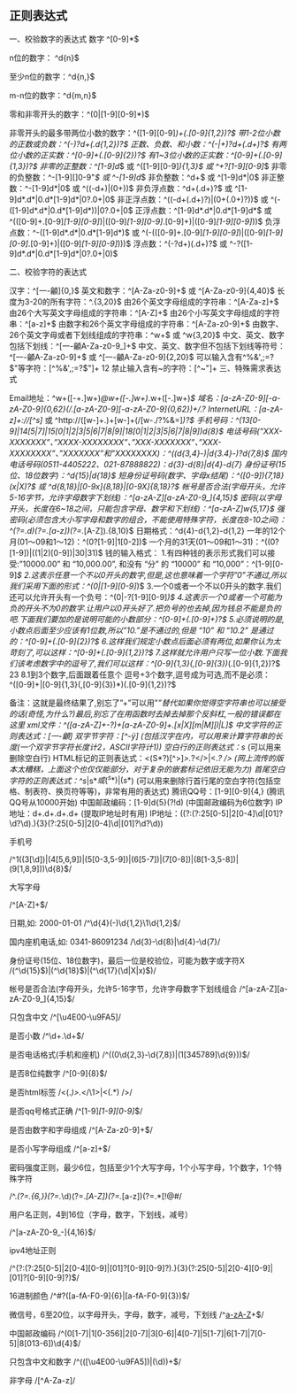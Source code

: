 ## 正则表达式
一、校验数字的表达式
数字
^[0-9]*$

n位的数字：
^d{n}$

至少n位的数字：^d{n,}$

m-n位的数字：^d{m,n}$

零和非零开头的数字：^(0|[1-9][0-9]*)$

非零开头的最多带两位小数的数字：^([1-9][0-9]*)+(.[0-9]{1,2})?$
带1-2位小数的正数或负数：^(-)?d+(.d{1,2})?$
正数、负数、和小数：^(-|+)?d+(.d+)?$
有两位小数的正实数：^[0-9]+(.[0-9]{2})?$
有1~3位小数的正实数：^[0-9]+(.[0-9]{1,3})?$
非零的正整数：^[1-9]d*$ 或 ^([1-9][0-9]*){1,3}$ 或 ^+?[1-9][0-9]*$
非零的负整数：^-[1-9][]0-9"*$ 或 ^-[1-9]d*$
非负整数：^d+$ 或 ^[1-9]d*|0$
非正整数：^-[1-9]d*|0$ 或 ^((-d+)|(0+))$
非负浮点数：^d+(.d+)?$ 或 ^[1-9]d*.d*|0.d*[1-9]d*|0?.0+|0$
非正浮点数：^((-d+(.d+)?)|(0+(.0+)?))$ 或 ^(-([1-9]d*.d*|0.d*[1-9]d*))|0?.0+|0$
正浮点数：^[1-9]d*.d*|0.d*[1-9]d*$ 或 ^(([0-9]+.[0-9]*[1-9][0-9]*)|([0-9]*[1-9][0-9]*.[0-9]+)|([0-9]*[1-9][0-9]*))$
负浮点数：^-([1-9]d*.d*|0.d*[1-9]d*)$ 或 ^(-(([0-9]+.[0-9]*[1-9][0-9]*)|([0-9]*[1-9][0-9]*.[0-9]+)|([0-9]*[1-9][0-9]*)))$
浮点数：^(-?d+)(.d+)?$ 或 ^-?([1-9]d*.d*|0.d*[1-9]d*|0?.0+|0)$

二、校验字符的表达式

汉字：^[一-龥]{0,}$
英文和数字：^[A-Za-z0-9]+$ 或 ^[A-Za-z0-9]{4,40}$
长度为3-20的所有字符：^.{3,20}$
由26个英文字母组成的字符串：^[A-Za-z]+$
由26个大写英文字母组成的字符串：^[A-Z]+$
由26个小写英文字母组成的字符串：^[a-z]+$
由数字和26个英文字母组成的字符串：^[A-Za-z0-9]+$
由数字、26个英文字母或者下划线组成的字符串：^w+$ 或 ^w{3,20}$
中文、英文、数字包括下划线：^[一-龥A-Za-z0-9_]+$
中文、英文、数字但不包括下划线等符号：^[一-龥A-Za-z0-9]+$ 或 ^[一-龥A-Za-z0-9]{2,20}$
可以输入含有^%&',;=?$"等字符：[^%&',;=?$"]+ 12 禁止输入含有~的字符：[^~"]+
三、特殊需求表达式

Email地址：^w+([-+.]w+)*@w+([-.]w+)*.w+([-.]w+)*$
域名：[a-zA-Z0-9][-a-zA-Z0-9]{0,62}(/.[a-zA-Z0-9][-a-zA-Z0-9]{0,62})+/.?
InternetURL：[a-zA-z]+://[^s]* 或 ^http://([w-]+.)+[w-]+(/[w-./?%&=]*)?$
手机号码：^(13[0-9]|14[5|7]|15[0|1|2|3|5|6|7|8|9]|18[0|1|2|3|5|6|7|8|9])d{8}$
电话号码(“XXX-XXXXXXX”、”XXXX-XXXXXXXX”、”XXX-XXXXXXX”、”XXX-XXXXXXXX”、”XXXXXXX”和”XXXXXXXX)：^((d{3,4}-)|d{3.4}-)?d{7,8}$
国内电话号码(0511-4405222、021-87888822)：d{3}-d{8}|d{4}-d{7}
身份证号(15位、18位数字)：^d{15}|d{18}$
短身份证号码(数字、字母x结尾)：^([0-9]){7,18}(x|X)?$ 或 ^d{8,18}|[0-9x]{8,18}|[0-9X]{8,18}?$
帐号是否合法(字母开头，允许5-16字节，允许字母数字下划线)：^[a-zA-Z][a-zA-Z0-9_]{4,15}$
密码(以字母开头，长度在6~18之间，只能包含字母、数字和下划线)：^[a-zA-Z]w{5,17}$
强密码(必须包含大小写字母和数字的组合，不能使用特殊字符，长度在8-10之间)：^(?=.*d)(?=.*[a-z])(?=.*[A-Z]).{8,10}$
日期格式：^d{4}-d{1,2}-d{1,2}
一年的12个月(01～09和1～12)：^(0?[1-9]|1[0-2])$
一个月的31天(01～09和1～31)：^((0?[1-9])|((1|2)[0-9])|30|31)$
钱的输入格式：
1.有四种钱的表示形式我们可以接受:”10000.00” 和 “10,000.00”, 和没有 “分” 的 “10000” 和 “10,000”：^[1-9][0-9]*$
2.这表示任意一个不以0开头的数字,但是,这也意味着一个字符”0”不通过,所以我们采用下面的形式：^(0|[1-9][0-9]*)$
3.一个0或者一个不以0开头的数字.我们还可以允许开头有一个负号：^(0|-?[1-9][0-9]*)$
4.这表示一个0或者一个可能为负的开头不为0的数字.让用户以0开头好了.把负号的也去掉,因为钱总不能是负的吧.下面我们要加的是说明可能的小数部分：^[0-9]+(.[0-9]+)?$
5.必须说明的是,小数点后面至少应该有1位数,所以”10.”是不通过的,但是 “10” 和 “10.2” 是通过的：^[0-9]+(.[0-9]{2})?$
6.这样我们规定小数点后面必须有两位,如果你认为太苛刻了,可以这样：^[0-9]+(.[0-9]{1,2})?$
7.这样就允许用户只写一位小数.下面我们该考虑数字中的逗号了,我们可以这样：^[0-9]{1,3}(,[0-9]{3})*(.[0-9]{1,2})?$
23 8.1到3个数字,后面跟着任意个 逗号+3个数字,逗号成为可选,而不是必须：^([0-9]+|[0-9]{1,3}(,[0-9]{3})*)(.[0-9]{1,2})?$

备注：这就是最终结果了,别忘了”+”可以用”*”替代如果你觉得空字符串也可以接受的话(奇怪,为什么?)最后,别忘了在用函数时去掉去掉那个反斜杠,一般的错误都在这里
xml文件：^([a-zA-Z]+-?)+[a-zA-Z0-9]+\.[x|X][m|M][l|L]$
中文字符的正则表达式：[一-龥]
双字节字符：[^-ÿ] (包括汉字在内，可以用来计算字符串的长度(一个双字节字符长度计2，ASCII字符计1))
空白行的正则表达式：s* (可以用来删除空白行)
HTML标记的正则表达式：<(S*?)[^>]*>.*?</>|<.*? /> (网上流传的版本太糟糕，上面这个也仅仅能部分，对于复杂的嵌套标记依旧无能为力)
首尾空白字符的正则表达式：^s*|s*$或(^s*)|(s*$) (可以用来删除行首行尾的空白字符(包括空格、制表符、换页符等等)，非常有用的表达式)
腾讯QQ号：[1-9][0-9]{4,} (腾讯QQ号从10000开始)
中国邮政编码：[1-9]d{5}(?!d) (中国邮政编码为6位数字)
IP地址：d+.d+.d+.d+ (提取IP地址时有用)
IP地址：((?:(?:25[0-5]|2[0-4]\d|[01]?\d?\d)\.){3}(?:25[0-5]|2[0-4]\d|[01]?\d?\d))


手机号

/^1((3[\d])|(4[5,6,9])|(5[0-3,5-9])|(6[5-7])|(7[0-8])|(8[1-3,5-8])|(9[1,8,9]))\d{8}$/

大写字母

/^[A-Z]+$/

日期,如: 2000-01-01
/^\d{4}(-)\d{1,2}\1\d{1,2}$/

国内座机电话,如: 0341-86091234
/\d{3}-\d{8}|\d{4}-\d{7}/

身份证号(15位、18位数字)，最后一位是校验位，可能为数字或字符X
/(^\d{15}$)|(^\d{18}$)|(^\d{17}(\d|X|x)$)/

帐号是否合法(字母开头，允许5-16字节，允许字母数字下划线组合
/^[a-zA-Z][a-zA-Z0-9_]{4,15}$/

只包含中文
/^[\u4E00-\u9FA5]/

是否小数
/^\d+\.\d+$/

是否电话格式(手机和座机)
/^((0\d{2,3}-\d{7,8})|(1[345789]\d{9}))$/

是否8位纯数字
/^[0-9]{8}$/

是否html标签
/<(.*)>.*<\/\1>|<(.*) \/>/

是否qq号格式正确
/^[1-9]*[1-9][0-9]*$/

是否由数字和字母组成
/^[A-Za-z0-9]+$/

是否小写字母组成
/^[a-z]+$/

密码强度正则，最少6位，包括至少1个大写字母，1个小写字母，1个数字，1个特殊字符

/^.*(?=.{6,})(?=.*\d)(?=.*[A-Z])(?=.*[a-z])(?=.*[!@#$%^&*? ]).*$/

用户名正则，4到16位（字母，数字，下划线，减号）

/^[a-zA-Z0-9_-]{4,16}$/

ipv4地址正则

/^(?:(?:25[0-5]|2[0-4][0-9]|[01]?[0-9][0-9]?)\.){3}(?:25[0-5]|2[0-4][0-9]|[01]?[0-9][0-9]?)$/

16进制颜色
/^#?([a-fA-F0-9]{6}|[a-fA-F0-9]{3})$/

微信号，6至20位，以字母开头，字母，数字，减号，下划线
/^[a-zA-Z]([-_a-zA-Z0-9]{5,19})+$/

中国邮政编码
/^(0[1-7]|1[0-356]|2[0-7]|3[0-6]|4[0-7]|5[1-7]|6[1-7]|7[0-5]|8[013-6])\d{4}$/

只包含中文和数字
/^(([\u4E00-\u9FA5])|(\d))+$/

非字母
/[^A-Za-z]/




